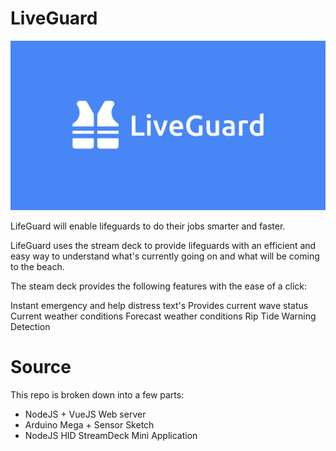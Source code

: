 # LiveGuard
![image](https://raw.githubusercontent.com/FIT-X/liveguard/master/api/src/assets/logo.png)

LifeGuard will enable lifeguards to do their jobs smarter and faster.

LifeGuard uses the stream deck to provide lifeguards with an efficient and easy way to understand what's currently going on and what will be coming to the beach.

The steam deck provides the following features with the ease of a click:

Instant emergency and help distress text's
Provides current wave status
Current weather conditions
Forecast weather conditions
Rip Tide Warning Detection

# Source

This repo is broken down into a few parts:

* NodeJS + VueJS Web server
* Arduino Mega + Sensor Sketch
* NodeJS HID StreamDeck Mini Application

